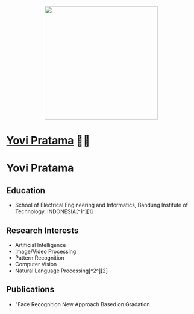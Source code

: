 <div align="center"><img src="https://github.com/drshahizan/learn-github/blob/58085070cec37886e342d361f69339bd6835f5bc/profile/yovipratama/prof.jpeg" width="300" /></div>

# [Yovi Pratama](https://github.com/yovipratama/) 👨‍💻

# Yovi Pratama

## Education
- School of Electrical Engineering and Informatics, Bandung Institute of Technology, INDONESIA[^1^][1]

## Research Interests
- Artificial Intelligence
- Image/Video Processing
- Pattern Recognition
- Computer Vision
- Natural Language Processing[^2^][2]

## Publications
- "Face Recognition New Approach Based on Gradation
